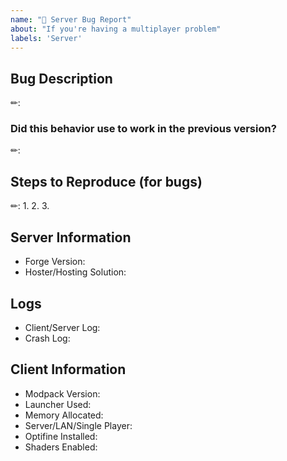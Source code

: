 ```yaml
---
name: "🎈 Server Bug Report"
about: "If you're having a multiplayer problem"
labels: 'Server'
---
```


<!--=
Please ensure that you fill in all the required information needed as specified by the template below.
NOTE: If you have other mods installed or you have changed versions; please revert to a clean install and test again with a crash/bug before posting.
=-->


## Bug Description
<!--A clear and concise description of the problem-->
✏:


### Did this behavior use to work in the previous version?
<!--Yes, the previous version in which this bug was not present was:-->
✏:


## Steps to Reproduce (for bugs)
<!--A video, screenshots or a set of steps to reproduce-->
✏:
1.
2.
3.


## Server Information
* Forge Version:
* Hoster/Hosting Solution:


## Logs
* Client/Server Log:
* Crash Log:


## Client Information
* Modpack Version:
* Launcher Used:
* Memory Allocated:
* Server/LAN/Single Player:
* Optifine Installed:
* Shaders Enabled:
